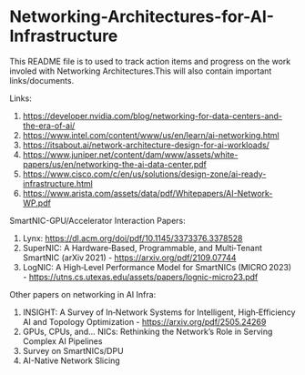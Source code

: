 # Networking-Architectures-for-AI-Infrastructure

This README file is to used to track action items and progress on the work involed with Networking Architectures.This will also contain important links/documents.

Links:
1. https://developer.nvidia.com/blog/networking-for-data-centers-and-the-era-of-ai/
2. https://www.intel.com/content/www/us/en/learn/ai-networking.html
3. https://itsabout.ai/network-architecture-design-for-ai-workloads/
4. https://www.juniper.net/content/dam/www/assets/white-papers/us/en/networking-the-ai-data-center.pdf
5. https://www.cisco.com/c/en/us/solutions/design-zone/ai-ready-infrastructure.html
6. https://www.arista.com/assets/data/pdf/Whitepapers/AI-Network-WP.pdf

SmartNIC-GPU/Accelerator Interaction Papers:
1. Lynx: https://dl.acm.org/doi/pdf/10.1145/3373376.3378528
2. SuperNIC: A Hardware‑Based, Programmable, and Multi‑Tenant SmartNIC (arXiv 2021) - https://arxiv.org/pdf/2109.07744
3. LogNIC: A High‑Level Performance Model for SmartNICs (MICRO 2023) - https://utns.cs.utexas.edu/assets/papers/lognic-micro23.pdf

Other papers on networking in AI Infra:
1. INSIGHT: A Survey of In‑Network Systems for Intelligent, High‑Efficiency AI and Topology Optimization - https://arxiv.org/pdf/2505.24269
2. GPUs, CPUs, and… NICs: Rethinking the Network’s Role in Serving Complex AI Pipelines
3. Survey on SmartNICs/DPU
4. AI-Native Network Slicing
